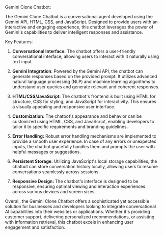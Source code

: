 Gemini Clone Chatbot:

The Gemini Clone Chatbot is a conversational agent developed using the Gemini API, HTML, CSS, and JavaScript. Designed to provide users with an interactive and engaging experience, this chatbot leverages the power of Gemini's capabilities to deliver intelligent responses and assistance.

Key Features:

1. **Conversational Interface:** The chatbot offers a user-friendly conversational interface, allowing users to interact with it naturally using text input.

2. **Gemini Integration:** Powered by the Gemini API, the chatbot can generate responses based on the provided prompt. It utilizes advanced natural language processing (NLP) and machine learning algorithms to understand user queries and generate relevant and coherent responses.

3. **HTML/CSS/JavaScript:** The chatbot's frontend is built using HTML for structure, CSS for styling, and JavaScript for interactivity. This ensures a visually appealing and responsive user interface.

4. **Customization:** The chatbot's appearance and behavior can be customized using HTML, CSS, and JavaScript, enabling developers to tailor it to specific requirements and branding guidelines.

5. **Error Handling:** Robust error handling mechanisms are implemented to provide a smooth user experience. In case of any errors or unexpected inputs, the chatbot gracefully handles them and prompts the user with helpful messages or suggestions.

6. **Persistent Storage:** Utilizing JavaScript's local storage capabilities, the chatbot can store conversation history locally, allowing users to resume conversations seamlessly across sessions.

7. **Responsive Design:** The chatbot's interface is designed to be responsive, ensuring optimal viewing and interaction experiences across various devices and screen sizes.

Overall, the Gemini Clone Chatbot offers a sophisticated yet accessible solution for businesses and developers looking to integrate conversational AI capabilities into their websites or applications. Whether it's providing customer support, delivering personalized recommendations, or assisting with information retrieval, this chatbot excels in enhancing user engagement and satisfaction.
